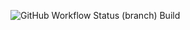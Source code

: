 ![GitHub Workflow Status (branch)](https://img.shields.io/github/actions/workflow/status/<OWNER>/<REPO>/<WORKFLOW_FILE>.yml?branch=<BRANCH>)
Build